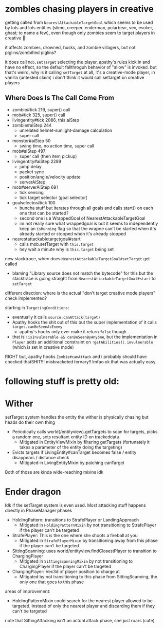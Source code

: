 # zombles chasing players in creative

getting called from `NearestAttackableTargetGoal` which seems to be used by lots and lots entities (slime, creeper, enderman, polarbear, vex, evoker, ghast; to name a few), even though only zombies seem to target players in creative :thinking:

it affects zombies, drowned, husks, and zombie villagers, but not piglins/zombified piglins?

it does call `Mob.setTarget` selecting the player, apathy's rules kick in and have no effect, so the default fallthroguh behavior of "allow" is invoked. but that's weird, why is it calling `setTarget` at all, it's a creative-mode player, in vanilla (untested claim) i don't think it would call settarget on creative players

## Where Does Is The Call Come From

* zombie#tick 219, super() call
* mob#tick 325, super() call
* livingentity#tick 2086, this.aiStep
* zombie#aiStep 244
  * unrelated helmet-sunlight-damage calculation
  * super call
* monster#aiStep 50
  * swing time, no action time, super call
* mob#aiStep 497
  * super call (then item pickup)
* livingentity#aiStep 2299
  * jump delay
  * packet sync
  * position/angle/velocity update
  * serverAiStep
* mob#serverAiStep 691
  * tick sensing
  * tick target selector (goal selector)
* goalselector#tick 100
  * buncha stuff but iterates through all goals and calls start() on each one that can be started?
  * second one is a WrappedGoal of NearestAttackableTargetGoal
  * im not really sure what wrappedgoal is but it seems to independently keep an `isRunning` flag so that the wrapee can't be started when it's already started or stopped when it's already stopped
* nearestattackabletargetgoal#start
  * calls mob.setTarget with `this.target`
  * hey wait a minute why is `this.target` being set

new stacktrace, when does `NearestAttackableTargetGoal#setTarget` get called

* blaming "Library source does not match the bytecode" for this but the stacktrace is going straight from `NearestAttackableTargetGoal#start` to `setTarget`

different direction: where is the actual "don't target creative mode players" check implemented?

starting in `TargetingConditions`:

* eventually it calls `source.canAttack(target)`
* Apathy hooks the shit out of this but the super implementation of it calls `target.canBeSeenAsEnemy`
  * apathy's hooks only ever make it return `false` though...
* that is `!isInvulnerable && canBeSeenByAnyone`, but the implementation in `Player` adds an additional constraint on `!getAbilities().invulnerable` (which is set in creative mode)

RIGHT but, apathy hooks `Zombie#canAttack` and i probably should have checked thatSHIT!!! misbracketed ternary!! lmfao ok that was actually easy

# following stuff is pretty old:

# Wither

setTarget system handles the entity the wither is physically chasing but heads do their own thing

- Periodically calls world(/entityview).getTargets to scan for targets, picks a random one, sets resultant entity ID on trackeddata
  - Mitigated in EntityViewMixin by filtering getTargets (fortunately it takes a parameter of the entity doing the targeting)
- Evicts targets if LivingEntity#canTarget becomes false / entity disappears / distance check
  - Mitigated in LivingEntityMixin by patching canTarget

Both of those are kinda wide-reaching mixins idk

# Ender dragon

Idk if the setTarget system is even used. Most attacking stuff happens directly in PhaseManager phases

- HoldingPattern: transitions to StrafePlayer or LandingApproach
  - Mitigated in `HoldingPatternMixin` by not transitioning to StrafePlayer if the player can't be targeted
- StrafePlayer: This is the one where she shoots a fireball at you
  - Mitigated in `StrafePlayerMixin` by transitioning away from this phase if the player can't be targeted
- SittingScanning: uses world/entityview.findClosestPlayer to transition to ChargingPlayer
  - Mitigated in `SittingScanningMixin` by not transitioning to ChargingPlayer if the player can't be targeted
- ChargingPlayer: Vec3d of player position to charge at
  - Mitigated by not transitioning to this phase from SittingScanning, the only one that goes to this phase

areas of improvement:

- HoldingPatternMixin could search for the nearest player allowed to be targeted, instead of only the nearest player and discarding them if they can't be targeted

note that SittingAttacking isn't an actual attack phase, she just roars (cute)